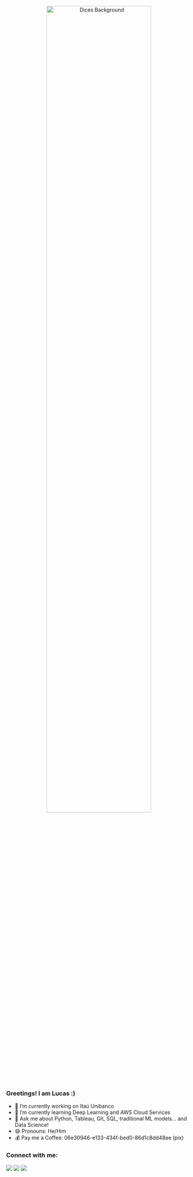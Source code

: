 <p align="center">
  <img src="https://i.imgur.com/pXdvoLa.png" alt="Dices Background" height="75%">
</p>

### Greetings! I am Lucas :)

- 🔭 I’m currently working on Itaú Unibanco
- 🌱 I’m currently learning Deep Learning and AWS Cloud Services 
- 💬 Ask me about Python, Tableau, Git, SQL, traditional ML models... and Data Science! 
- 😄 Pronouns: He/Him
- 💰 Pay me a Coffee: 06e30946-e133-434f-bed0-86d1c8dd48ae (pix) 

<!--
### DEFAULT COMMENT FROM GITHUB ###

Here are some ideas to get you started:

- 🔭 I’m currently working on ...
- 🌱 I’m currently learning ...
- 👯 I’m looking to collaborate on ...
- 🤔 I’m looking for help with ...
- 💬 Ask me about ...
- 📫 How to reach me: ...
- 😄 Pronouns: ...
- ⚡ Fun fact: ...
-->

### Connect with me:

<p align="left">  
<a href="https://www.linkedin.com/in/o-lucas-lopes/" target="blank"><img src="https://img.icons8.com/color/35/000000/linkedin.png"/></a>
<a href="https://twitter.com/lopslucas_" target="blank"><img src="https://img.icons8.com/color/35/000000/twitter--v2.png"/></a>
<a href="mailto:lucaslopesamorim@gmail.com" target="blank"><img src="https://img.icons8.com/color/35/000000/gmail.png"/></a>
</p>
